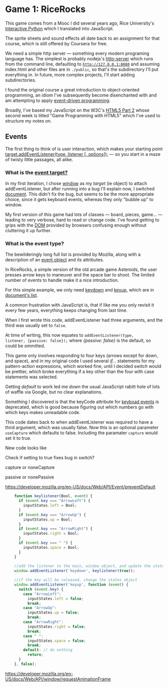 <h1>Game 1: RiceRocks</h1>

This game comes from a Mooc I did several years ago, Rice University's 
<a href="https://www.coursera.org/learn/interactive-python-1">Interactive Python</a> which I translated into
JavaScript.

The sprite sheets and sound effects all date back to an assignment for that course, which is still offered by Coursera for free.

We need a simple http server &mdash; something every modern programing language has. The simplest is probably nodejs's 
<a href="https://www.npmjs.com/package/http-server">http-server</a> which runs from the command line, defaulting to
<code>http://127.0.0.1:8080</code> and assuming index.html and other files are in <code>./public</code>, so that's the
subdirectory I'll put everything in. In future, more complex projects, I'll start adding subdirectories.

I found the original course a great introduction to object-oriented programming, an idiom I've subsequently become
disenchanted with and am attempting to apply <a href="https://en.wikipedia.org/wiki/Event-driven_programming">
event-driven programming</a>.

Broadly, I've based my JavaScript on the W3C's <a href="https://courses.edx.org/courses/course-v1:W3Cx+HTML5.2x+4T2015/course/">
HTML5 Part 2</a> whose second week is titled "Game Programming with HTML5" which I've used to structure my notes on.

<h2>Events</h2>

The first thing to think of is user interaction, which makes your starting point 
<a href="https://developer.mozilla.org/en-US/docs/Web/API/EventTarget/addEventListener">
target.addEventListener(type, listener [, options]);</a> &mdash; 
so you start in a maze of twisty little passages, all alike.

<h3>What is the <a href="https://developer.mozilla.org/en-US/docs/Web/API/EventTarget">event target?</a></h3>

In my first iteration, I chose <a href="https://developer.mozilla.org/en-US/docs/Web/API/Window">window</a>
as my <em>target</em> (ie object) to attach addEventListener, but after running into a bug I'll explain now, I switched
<a href="https://developer.mozilla.org/en-US/docs/Web/API/Document">document</a>. This didn't fix the bug, but seems
to be the more appropriate choice, since it gets keyboard events, whereas they only "bubble up" to window.

My first version of this game had lots of classes &mdash; board, pieces, game... &mdash; leading to very verbose,
hard to read or change code. I've found getting to grips with the 
<a href="https://developer.mozilla.org/en-US/docs/Web/API/Document_Object_Model">DOM</a> provided by browsers confusing
enough without cluttering it up further.

<h3>What is the event type?</h3>

The bewilderingly long <a hreh="https://developer.mozilla.org/en-US/docs/Web/Events">full list</a> is provided by Mozilla,
along with a description of an <a href="https://developer.mozilla.org/en-US/docs/Web/API/Event">event object</a> and its
attributes.

In RiceRocks, a simple version of the old arcade game Asteroids, the user presses arrow keys to maneuver
and the space bar to shoot. The limited number of events to handle make it a nice introduction.

For this simple example, we only need 
<a href="https://developer.mozilla.org/en-US/docs/Web/API/Document/keydown_event">keydown</a> and
<a href="https://developer.mozilla.org/en-US/docs/Web/API/Document/keyup_event">keyup</a>, which are in
<a href="https://developer.mozilla.org/en-US/docs/Web/API/Document#Events">document's list</a>.



A common frustration with JavaScript is, that if like me you only revisit it every few years, everything
keeps changing from last time. 

When I first wrote this code, addEventListener had three arguments, and the third was usually set to <code>false</code>.

At time of writing, this now equates to <code>addEventListener(type, listener, {passive: false});</code>
where <em>{passive: false}</em> is the default, so could be ommitted.

This game only involves responding to four keys (arrows except for down, and space), and in my original code
I used several <em>if...</em> statements for my pattern-action expressions, which worked fine, until I decided 
<em>switch</em> would be prettier, which broke everything if a key other than the four with case statements was selected.

Getting <em>default</em> to work led me down the usual JavaScript rabitt hole of lots of waffle via Google, 
but no clear explanations. 


Something I discovered is that the keyCode attribute for 
<a href="https://developer.mozilla.org/en-US/docs/Web/API/KeyboardEvent">keyboad events</a> is deprecated,
which is good because figuring out which numbers go with which keys makes unreadable code.

This code dates back to when addEventListener was required to have a third argument, which was usually false.
Now this is an optional parameter <code>useCapture</code> which defaults to false. Including the paramater
<code>capture</code> would set it to true.

New code looks like 

Check if setting to true fixes bug in switch?

capture or noneCapture

passive or nonePassive

https://developer.mozilla.org/en-US/docs/Web/API/Event/preventDefault


```javascript
    function keylistener(Bool, event) {
      if (event.key === "ArrowLeft") {
        inputStates.left = Bool;
      }
      if (event.key === "ArrowUp") {
        inputStates.up = Bool;
      }
      if (event.key === "ArrowRight") {
        inputStates.right = Bool;
      }
      if (event.key === " ") {
        inputStates.space = Bool;
      }
    }
    
    //add the listener to the main, window object, and update the states
    window.addEventListener('keydown', keylistener(true));

    //if the key will be released, change the states object
    window.addEventListener('keyup', function (event) {
      switch (event.key) {
        case "ArrowLeft":
          inputStates.left = false;
          break;
        case "ArrowUp":
          inputStates.up = false;
          break;
        case "ArrowRight":
          inputStates.right = false;
          break;
        case " ":
          inputStates.space = false;
          break;
        default: // do nothing
          return;
      }
    }, false);
```


https://developer.mozilla.org/en-US/docs/Web/API/window/requestAnimationFrame


